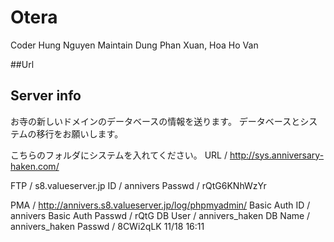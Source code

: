 # Otera

Coder Hung Nguyen
Maintain Dung Phan Xuan, Hoa Ho Van

##Url

## Server info

お寺の新しいドメインのデータベースの情報を送ります。
データベースとシステムの移行をお願いします。

こちらのフォルダにシステムを入れてください。
URL / http://sys.anniversary-haken.com/

FTP / s8.valueserver.jp
ID / annivers
Passwd / rQtG6KNhWzYr

PMA / http://annivers.s8.valueserver.jp/log/phpmyadmin/
Basic Auth ID / annivers
Basic Auth Passwd / rQtG
DB User / annivers_haken
DB Name / annivers_haken
Passwd / 8CWi2qLK
11/18 16:11



